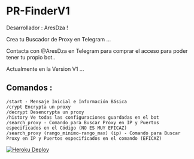 # PR-FinderV1

Desarrollador : AresDza !

Crea tu Buscador de Proxy en Telegram ...

Contacta con @AresDza en Telegram para comprar el acceso para poder tener tu propio bot..

Actualmente en la Version V1 ...

## Comandos :
    /start - Mensaje Inicial e Información Básica
    /crypt Encrypta un proxy
    /decrypt Desencrypta un proxy
    /history Ve todas las configuraciones guardadas en el bot
    /search_proxy - Comando para Buscar Proxy en IP y Puertos especificados en el Código (NO ES MUY EFICAZ)
    /search_proxy (rango_minimo-rango_max) (ip) - Comando para Buscar Proxy en IP y Puertos especificados en el comando (EFICAZ)

[![Heroku Deploy](https://www.herokucdn.com/deploy/button.svg)](https://heroku.com/deploy?template=https://github.com/zeta30/proxyfinder-)
